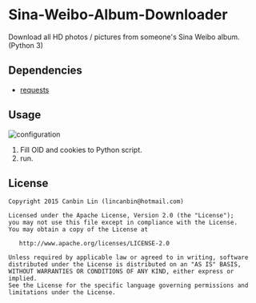 # Sina-Weibo-Album-Downloader
Download all HD photos / pictures from someone's Sina Weibo album. (Python 3)

Dependencies
------------
* [requests](https://github.com/kennethreitz/requests)


Usage
------------
![configuration](https://raw.githubusercontent.com/lincanbin/Sina-Weibo-Album-Downloader/master/screenshot/configuration.png)

1. Fill OID and cookies to Python script.
2. run.


License
------------
```
Copyright 2015 Canbin Lin (lincanbin@hotmail.com)

Licensed under the Apache License, Version 2.0 (the "License");
you may not use this file except in compliance with the License.
You may obtain a copy of the License at

   http://www.apache.org/licenses/LICENSE-2.0

Unless required by applicable law or agreed to in writing, software
distributed under the License is distributed on an "AS IS" BASIS,
WITHOUT WARRANTIES OR CONDITIONS OF ANY KIND, either express or implied.
See the License for the specific language governing permissions and
limitations under the License.
```